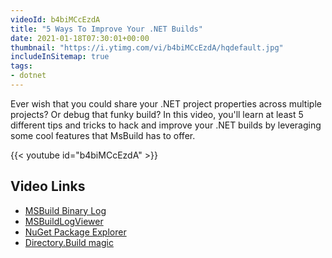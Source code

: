 ```yaml
---
videoId: b4biMCcEzdA
title: "5 Ways To Improve Your .NET Builds"
date: 2021-01-18T07:30:01+00:00
thumbnail: "https://i.ytimg.com/vi/b4biMCcEzdA/hqdefault.jpg"
includeInSitemap: true
tags:
- dotnet
---
```


Ever wish that you could share your .NET project properties across multiple projects? Or debug that funky build? In this video, you'll learn at least 5 different tips and tricks to hack and improve your .NET builds by leveraging some cool features that MsBuild has to offer.

<!--more-->

{{< youtube id="b4biMCcEzdA" >}}

## Video Links

- [MSBuild Binary Log](https://github.com/dotnet/msbuild/blob/master/documentation/wiki/Binary-Log.md)
- [MSBuildLogViewer](https://msbuildlog.com/)
- [NuGet Package Explorer](https://github.com/NuGetPackageExplorer/NuGetPackageExplorer)
- [Directory.Build magic](https://docs.microsoft.com/en-us/visualstudio/msbuild/customize-your-build?view=vs-2019)
